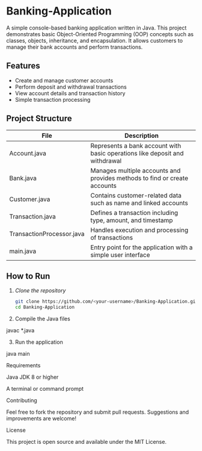 # Banking-Application

A simple console-based banking application written in Java. This project demonstrates basic Object-Oriented Programming (OOP) concepts such as classes, objects, inheritance, and encapsulation. It allows customers to manage their bank accounts and perform transactions.

## Features

- Create and manage customer accounts
- Perform deposit and withdrawal transactions
- View account details and transaction history
- Simple transaction processing

## Project Structure

| File | Description |
|------|-------------|
| Account.java | Represents a bank account with basic operations like deposit and withdrawal |
| Bank.java | Manages multiple accounts and provides methods to find or create accounts |
| Customer.java | Contains customer-related data such as name and linked accounts |
| Transaction.java | Defines a transaction including type, amount, and timestamp |
| TransactionProcessor.java | Handles execution and processing of transactions |
| main.java | Entry point for the application with a simple user interface |

## How to Run

1. *Clone the repository*
   ```bash
   git clone https://github.com/<your-username>/Banking-Application.git
   cd Banking-Application

2. Compile the Java files

javac *.java


3. Run the application

java main



Requirements

Java JDK 8 or higher

A terminal or command prompt


Contributing

Feel free to fork the repository and submit pull requests. Suggestions and improvements are welcome!

License

This project is open source and available under the MIT License.


